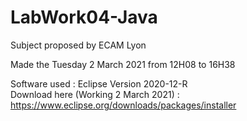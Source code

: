 # LabWork04-Java

Subject proposed by ECAM Lyon

Made the Tuesday 2 March 2021 from 12H08 to 16H38

Software used : Eclipse Version 2020-12-R <br />
Download here (Working 2 March 2021) : https://www.eclipse.org/downloads/packages/installer
